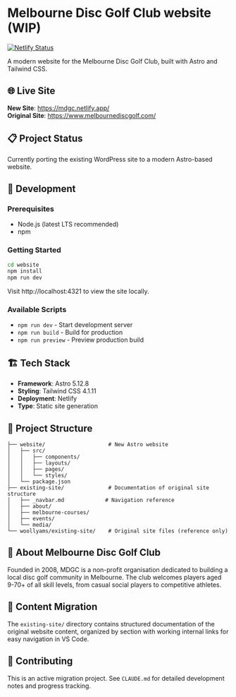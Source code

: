 # Melbourne Disc Golf Club website (WIP)

[![Netlify Status](https://api.netlify.com/api/v1/badges/4ca6a827-5291-4c5a-8308-db2f705f8dbd/deploy-status)](https://app.netlify.com/projects/mdgc/deploys)

A modern website for the Melbourne Disc Golf Club, built with Astro and Tailwind CSS.

## 🌐 Live Site
**New Site**: https://mdgc.netlify.app/  
**Original Site**: https://www.melbournediscgolf.com/

## 📋 Project Status
Currently porting the existing WordPress site to a modern Astro-based website. 

## 🚀 Development

### Prerequisites
- Node.js (latest LTS recommended)
- npm

### Getting Started
```bash
cd website
npm install
npm run dev
```

Visit http://localhost:4321 to view the site locally.

### Available Scripts
- `npm run dev` - Start development server
- `npm run build` - Build for production
- `npm run preview` - Preview production build

## 🏗️ Tech Stack
- **Framework**: Astro 5.12.8
- **Styling**: Tailwind CSS 4.1.11
- **Deployment**: Netlify
- **Type**: Static site generation

## 📁 Project Structure
```
├── website/                    # New Astro website
│   ├── src/
│   │   ├── components/
│   │   ├── layouts/
│   │   ├── pages/
│   │   └── styles/
│   └── package.json
├── existing-site/              # Documentation of original site structure
│   ├── _navbar.md             # Navigation reference
│   ├── about/
│   ├── melbourne-courses/
│   ├── events/
│   └── media/
└── woollyams/existing-site/    # Original site files (reference only)
```

## 🎯 About Melbourne Disc Golf Club
Founded in 2008, MDGC is a non-profit organisation dedicated to building a local disc golf community in Melbourne. The club welcomes players aged 9-70+ of all skill levels, from casual social players to competitive athletes.

## 📝 Content Migration
The `existing-site/` directory contains structured documentation of the original website content, organized by section with working internal links for easy navigation in VS Code.

## 🤝 Contributing
This is an active migration project. See `CLAUDE.md` for detailed development notes and progress tracking.